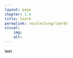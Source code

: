 ```yaml
---
layout: page
chapter: 1.4
title: leer0
permalink: /einleitung/leer0/
visual:
    img: 
    alt: 
---
```


leer
